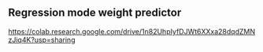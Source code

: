 ## Regression mode weight predictor 

https://colab.research.google.com/drive/1n82UhpIyfDJWt6XXxa28dqdZMNzJiq4K?usp=sharing
